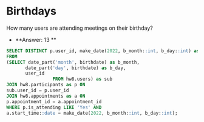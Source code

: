 # Birthdays


How many users are attending meetings on their birthday?
- **Answer: 13 ** 
```sql
SELECT DISTINCT p.user_id, make_date(2022, b_month::int, b_day::int) as birthdays
FROM
(SELECT date_part('month', birthdate) as b_month,  
       date_part('day', birthdate) as b_day,
       user_id
                 FROM hw8.users) as sub 
JOIN hw8.participants as p ON
sub.user_id = p.user_id
JOIN hw8.appointments as a ON
p.appointment_id = a.appointment_id
WHERE p.is_attending LIKE 'Yes' AND  
a.start_time::date = make_date(2022, b_month::int, b_day::int);
```
